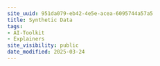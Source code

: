 ```yaml
---
site_uuid: 951da079-eb42-4e5e-acea-6095744a57a5
title: Synthetic Data
tags:
- AI-Toolkit
- Explainers
site_visibility: public
date_modified: 2025-03-24
---
```




